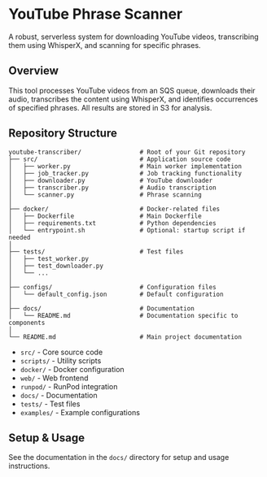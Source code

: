 # YouTube Phrase Scanner

A robust, serverless system for downloading YouTube videos, transcribing them using WhisperX, and scanning for specific phrases.

## Overview

This tool processes YouTube videos from an SQS queue, downloads their audio, transcribes the content using WhisperX, and identifies occurrences of specified phrases. All results are stored in S3 for analysis.

## Repository Structure
```
youtube-transcriber/                # Root of your Git repository
├── src/                            # Application source code
│   ├── worker.py                   # Main worker implementation
│   ├── job_tracker.py              # Job tracking functionality
│   ├── downloader.py               # YouTube downloader
│   ├── transcriber.py              # Audio transcription
│   └── scanner.py                  # Phrase scanning
│
├── docker/                         # Docker-related files
│   ├── Dockerfile                  # Main Dockerfile
│   ├── requirements.txt            # Python dependencies
│   └── entrypoint.sh               # Optional: startup script if needed
│
├── tests/                          # Test files
│   ├── test_worker.py
│   ├── test_downloader.py
│   └── ...
│
├── configs/                        # Configuration files
│   └── default_config.json         # Default configuration
│
├── docs/                           # Documentation
│   └── README.md                   # Documentation specific to components
│
└── README.md                       # Main project documentation
```
- `src/` - Core source code
- `scripts/` - Utility scripts
- `docker/` - Docker configuration
- `web/` - Web frontend
- `runpod/` - RunPod integration
- `docs/` - Documentation
- `tests/` - Test files
- `examples/` - Example configurations

## Setup & Usage

See the documentation in the `docs/` directory for setup and usage instructions.
